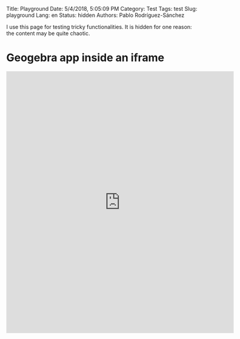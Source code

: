 Title: Playground
Date: 5/4/2018, 5:05:09 PM
Category: Test
Tags: test
Slug: playground
Lang: en
Status: hidden
Authors: Pablo Rodríguez-Sánchez

I use this page for testing tricky functionalities. It is hidden for one reason: the content may be quite chaotic.

# Geogebra app inside an iframe
<iframe scrolling="no" title="Taylor polynomials" src="https://www.geogebra.org/material/iframe/id/y5UEh5hj/width/600/height/692/border/888888/smb/false/stb/false/stbh/false/ai/false/asb/false/sri/true/rc/false/ld/false/sdz/true/ctl/false" width="600px" height="692px" style="border:0px;">
It looks like your browser doesn't support iframes.
